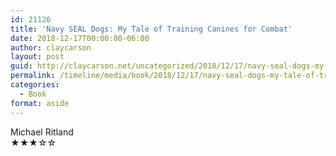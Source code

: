 ```yaml
---
id: 21126
title: 'Navy SEAL Dogs: My Tale of Training Canines for Combat'
date: 2018-12-17T00:00:00-06:00
author: claycarson
layout: post
guid: http://claycarson.net/uncategorized/2018/12/17/navy-seal-dogs-my-tale-of-training-canines-for-combat/
permalink: /timeline/media/book/2018/12/17/navy-seal-dogs-my-tale-of-training-canines-for-combat/
categories:
  - Book
format: aside
---
```

<div class="media-details"></div>

<div class="media-creator">Michael Ritland</div>

<div class="media-rating">★★★☆☆</div>